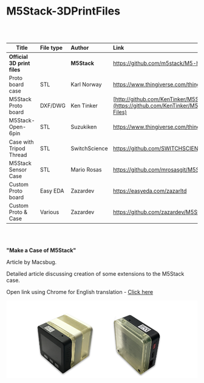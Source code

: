 # M5Stack-3DPrintFiles
<br />
<br />


|             Title                  |  File type |  Author        | Link                                                            |
| ---------------------------------- |:---------- | :--------------| :---------------------------------------------------------      |
| **Official 3D print files**        |            | **M5Stack**    | https://github.com/m5stack/M5-hardware                          |
| Proto board case                   | STL        | Karl Norway    | https://www.thingiverse.com/thing:2754642                       |
| M5Stack Proto board                | DXF/DWG    | Ken Tinker     |  [http://github.com/KenTinker/M5Stack-Prototype-ACAD](https://github.com/KenTinker/M5Stack-Prototype-ACAD-Files)       |
| M5Stack-Open-6pin                  | STL        | Suzukiken      | https://www.thingiverse.com/thing:2800278                       |
| Case with Tripod Thread            | STL        | SwitchScience  | https://github.com/SWITCHSCIENCE/m5stack/tree/master/3D         |
| M5Stack Sensor Case                | STL        | Mario Rosas    | https://github.com/mrosasgit/M5Stack                            |
| Custom Proto board                 | Easy EDA   | Zazardev       | https://easyeda.com/zazarltd                                    |
| Custom Proto & Case                | Various    | Zazardev       | https://github.com/zazardev/M5Stack-Proto                       |
 
<br />
<br />

**"Make a Case of M5Stack"** <br />

Article by Macsbug.

Detailed article discussing creation of some extensions to the M5Stack case. <br />

Open link using Chrome for English translation  -  [Click here](https://macsbug.wordpress.com/2018/03/09/make-a-case-of-m5stack/)

![](M5Stack-3DCase-Photo.png?raw=true)
